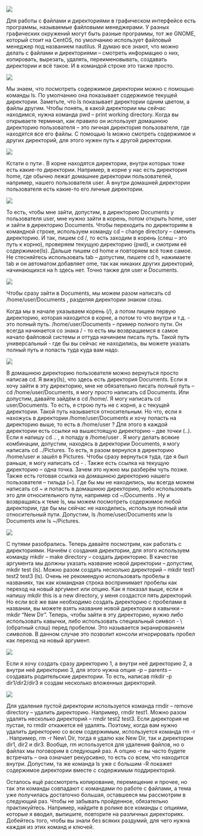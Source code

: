 ![](images/06/filemanager.png)

Для работы с файлами и директориями в графическом интерфейсе есть программы, называемые файловыми менеджерами. У разных графических окружений могут быть разные программы, тот же GNOME, который стоит на CentOS, по умолчанию использует файловый менеджер под названием nautilus. Я думаю все знают, что можно делать с файлами и директориями – смотреть информацию о них, копировать, вырезать, удалять, переименовывать, создавать директории и всё такое. И в командой строке это также просто.

![](images/06/ls.png)

Мы знаем, что посмотреть содержимое директории можно с помощью команды ls. По умолчанию она показывает содержимое текущей директории. Заметьте, что ls показывает директории одним цветом, а файлы другим.  Чтобы понять, в какой директории мы сейчас находимся, нужна команда pwd – print working directory. Когда вы открываете терминал, как правило он  использует домашнюю директорию пользователя – это личная директория пользователя, где находятся все его файлы. С помощью ls можно смотреть содержимое и других директорий, для этого нужен  путь к другой директории.

![](images/06/root.png)

Кстати о пути . В корне находятся директории, внутри которых тоже есть какие-то директории. Например, в корне у нас есть директория home, где обычно лежат домашние директории пользователей, например, нашего пользователя user. А внутри домашней директории пользователя есть какие-то его личные директории.

![](images/06/documents.png)

То есть, чтобы мне зайти, допустим, в директорию Documents у пользователя user, мне нужно зайти в корень, потом открыть home, user и зайти в директорию Documents. Чтобы переходить по директориям в командной строке, используем команду cd – сhange directory – сменить директорию. И так, пишем cd /, то есть заходим в корень (слеш – это путь к корню), проверяем текущую директорию (pwd),  и смотрим её содержимое(ls). Дальше пишем cd home и повторяем всё тоже самое. Не стесняйтесь использовать tab – допустим, пишете cd h, нажимаете tab и он автоматом добавляет ome, так как никаких других директорий, начинающихся на h здесь нет. Точно также для user и Documents.

![](images/06/docpath.png)

Чтобы сразу зайти в Documents, мы можем разом написать cd /home/user/Documents , разделяя директории знаком слэш.

Когда мы в начале указываем корень (/), а потом пишем первую директорию, которая находится в корне, а потом то что внутри и т.д. - это полный путь. /home/user/Documents – пример полного пути. Он всегда начинается со знака / - то есть мы возвращаемся в самое начало файловой системы и оттуда начинаем писать путь. Такой путь универсальный  - где бы вы сейчас не находились, вы можете указать полный путь и попасть туда куда вам надо.

![](images/06/relativepath.png)

В домашнюю директорию пользователя можно вернуться просто написав cd. Я вижу(ls), что здесь есть директория Documents. Если я хочу зайти в эту директорию, мне не обязательно писать полный путь – cd /home/user/Documents, я могу просто написать cd Documents. Или допустим, давайте зайдём в cd /home/. Я могу написать cd user/Documents. То есть, я строю путь не с корня, а с текущей директории. Такой путь называется относительным. Но что, если я нахожусь в директории /home/user/Documents и хочу попасть на директорию выше, то есть в /home/user ? Для этого в каждой директории есть ссылки на вышестоящую директорию – две точки (..). Если я напишу cd .. , я попаду в /home/user . Я могу делать всякие комбинации, допустим, находясь в директории Documents, я могу написать cd ../Pictures. То есть, я разом вернулся в директорию /home/user и зашёл в Pictures. Чтобы сразу вернуться туда, где я был раньше, я могу написать cd - . Также есть ссылка на текущую директорию – одна точка. Зачем это нужно мы разберём чуть позже. Также есть  готовая ссылка на домашнюю директорию нашего пользователя – тильда (~). Где бы мы не находились, мы всегда можем написать cd ~ и попасть в домашнюю директорию, либо использовать это для относительного пути, например cd ~/Documents . Ну и возвращаясь к теме ls, мы можем посмотреть содержимое любой директории, где бы мы сейчас не находились, используя полный или относительный пути. Допустим, ls /home/user/Documents или ls Documents или ls ~/Pictures.

![](images/06/dirs.png)

С путями разобрались. Теперь давайте посмотрим, как работать с директориями. Начнём с создания директории, для этого используем команду mkdir – make directory – создать директорию. В качестве аргумента мы должны указать название новой директории – допустим,  mkdir test (ls). Можно разом создать несколько директорий – mkdir test1 test2 test3 (ls). Очень не рекомендую использовать пробелы в названиях, так как командная строка воспринимает пробелы как переход на новый аргумент или опцию. Как я показал выше, если я напишу mkdir this is a new directory, у меня создастся пять директорий. Но если всё же вам необходимо создать директорию  с пробелами в названии, вы можете взять название новой директории в кавычки – mkdir “New Dir”. Теперь, чтобы зайти в эту директорию,  нужно либо использовать кавычки, либо использовать специальный символ - \ (обратный слэш) перед пробелом. Это называется экранированием символов. В данном случае это позволит консоли игнорировать пробел как переход на новый аргумент.

![](images/06/dirp.png)

Если я хочу создать сразу директорию 1, а внутри неё директорию 2, а внутри неё директорию 3, для этого нужна опция -p – parents – создавать родительские директории. То есть, написав mkdir -p dir1/dir2/dir3 я создам несколько вложенных директорий.

![](images/06/rmdir.png)

Для удаления пустой директории используется команда rmdir – remove directory – удалить директорию.  Например, rmdir test1. Можно разом удалять несколько директорий – rmdir test2 test3. Если директория не пустая, то rmdir откажется её удалять. Поэтому, когда вам нужно удалить директорию со всем содержимым, используется команда rm -r . Например, rm -r New\ Dir, тогда я удалю как New Dir, так и директории dir1, dir2 и dir3. Вообще, rm используется для удаления файлов, но о файлах мы поговорим в следующий раз. А опцию -r вы часто будете встречать – она означает рекурсивно, то есть со всем, что находится внутри. Допустим, та же команда ls уже с большим -R покажет содержимое директории вместе с содержимым поддиректорий.

Осталось ещё рассмотреть копирование, перемещение и прочее, но так эти команды совпадают с командами по работе с файлами, а тема уже получилась достаточно большая, оставшееся мы рассмотрим в следующий раз. Чтобы не забывать пройденное, обязательно практикуйтесь. Например, найдите в ролике все команды с опциями, которые я вводил, выпишите, повторите на различных директориях. Добейтесь того, чтобы вы знали без всяких раздумий, для чего нужна каждая из этих команд и ключей.
